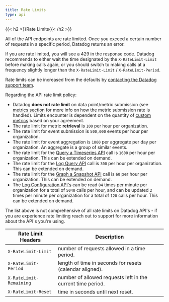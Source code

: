 ```yaml
---
title: Rate Limits
type: api
---
```


{{< h2 >}}Rate Limits{{< /h2 >}}

All of the API endpoints are rate limited. Once you exceed a certain number of requests in a specific period, Datadog returns an error.

If you are rate limited, you will see a 429 in the response code. Datadog recommends to either wait the time designated by the `X-RateLimit-Limit` before making calls again, or you should switch to making calls at a frequency slightly longer than the `X-RateLimit-Limit` / `X-RateLimit-Period`.

Rate limits can be increased from the defaults by [contacting the Datadog support team][1].

Regarding the API rate limit policy:

- Datadog **does not rate limit** on data point/metric submission (see [metrics section][2] for more info on how the metric submission rate is handled). Limits encounter is dependent on the quantity of [custom metrics][3] based on your agreement.
- The rate limit for metric **retrieval** is `100` per hour per organization.
- The rate limit for event submission is `500,000` events per hour per organization.
- The rate limit for event aggregation is `1000` per aggregate per day per organization. An aggregate is a group of similar events.
- The rate limit for the [Query a Timeseries API][4] call is `1600` per hour per organization. This can be extended on demand.
- The rate limit for the [Log Query API][5] call is `300` per hour per organization. This can be extended on demand.
- The rate limit for the [Graph a Snapshot API][6] call is `60` per hour per organization. This can be extended on demand.
- The [Log Configuration API's][7] can be read `84` times per minute per organization for a total of `5040` calls per hour, and can be updated `2` times per minute per organization for a total of `120` calls per hour. This can be extended on demand.

<div class="alert alert-warning">
The list above is not comprehensive of all rate limits on Datadog API's - if you are experience rate limiting reach out to support for more information about the API's you're using.</div>

| Rate Limit Headers      | Description                                              |
| ----------------------- | -------------------------------------------------------- |
| `X-RateLimit-Limit`     | number of requests allowed in a time period.             |
| `X-RateLimit-Period`    | length of time in seconds for resets (calendar aligned). |
| `X-RateLimit-Remaining` | number of allowed requests left in the current time period.  |
| `X-RateLimit-Reset`     | time in seconds until next reset.                        |

[1]: /help/
[2]: /api/v1/metrics/
[3]: /developers/metrics/custom_metrics/
[4]: /api/v1/metrics/#query-timeseries-points
[5]: /api/v1/logs/#get-a-list-of-logs
[6]: /api/v1/snapshots/
[7]: /api/v1/logs-indexes/
